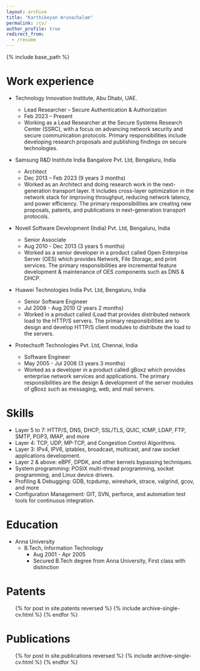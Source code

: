 ```yaml
---
layout: archive
title: "Karthikeyan Arunachalam"
permalink: /cv/
author_profile: true
redirect_from:
  - /resume
---
```


{% include base_path %}


Work experience
======
* Technology Innovation Institute, Abu Dhabi, UAE.
  * Lead Researcher – Secure Authentication & Authorization
  * Feb 2023 – Present
  * Working as a Lead Researcher at the Secure Systems Research Center (SSRC), with a focus on advancing network security and secure communication protocols. Primary responsibilities include developing research proposals and publishing findings on secure technologies.

* Samsung R&D Institute India Bangalore Pvt. Ltd, Bengaluru, India
  * Architect 
  * Dec 2013 – Feb 2023 (9 years 3 months)
  * Worked as an Architect and doing research work in the next-generation transport layer. It includes cross-layer optimization in the network stack for improving throughput, reducing network latency, and power efficiency. The primary responsibilities are creating new proposals, patents, and publications in next-generation transport protocols.

* Novell Software Development (India) Pvt. Ltd, Bengaluru, India
  * Senior Associate 
  * Aug 2010 - Dec 2013 (3 years 5 months)
  * Worked as a senior developer in a product called Open Enterprise Server (OES) which provides Network, File Storage, and print services. The primary responsibilities are incremental feature development & maintenance of OES components such as DNS & DHCP.

* Huawei Technologies India Pvt. Ltd, Bengaluru, India
  * Senior Software Engineer 
  * Jul 2008 - Aug 2010 (2 years 2 months)
  * Worked in a product called iLoad that provides distributed network load to the HTTP/S servers. The primary responsibilities are to design and develop HTTP/S client modules to distribute the load to the servers.
    
* Protechsoft Technologies Pvt. Ltd, Chennai, India
  * Software Engineer 
  * May 2005 - Jul 2008 (3 years 3 months)
  * Worked as a developer in a product called gBoxz which provides enterprise network services and applications. The primary responsibilities are the design & development of the server modules of gBoxz such as messaging, web, and mail servers.
  
Skills
======
*	Layer 5 to 7: HTTP/S, DNS, DHCP, SSL/TLS, QUIC, ICMP, LDAP, FTP, SMTP, POP3, IMAP, and more
*	Layer 4: TCP, UDP, MP-TCP, and Congestion Control Algorithms. 
*	Layer 3: IPv4, IPV6, iptables, broadcast, multicast, and raw socket applications development.
*	Layer 2 & above: eBPF, DPDK, and other kernels bypassing techniques.
*	System programming: POSIX multi-thread programming, socket programming, and Linux device drivers.
*	Profiling & Debugging: GDB, tcpdump, wireshark, strace, valgrind, gcov, and more
*	Configuration Management: GIT, SVN, perforce, and automation test tools for continuous integration.

Education
======
* Anna University
  * B.Tech, Information Technology
    * Aug 2001 - Apr 2005
    * Secured B.Tech degree from Anna University, First class with distinction

Patents
======
  <ul>{% for post in site.patents reversed %}
    {% include archive-single-cv.html %}
  {% endfor %}</ul>

Publications
======
  <ul>{% for post in site.publications reversed %}
    {% include archive-single-cv.html %}
  {% endfor %}</ul>

